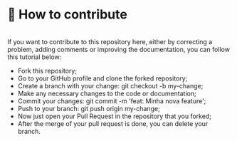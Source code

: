 <h1>🤔 How to contribute <br></h1> 

<br>If you want to contribute to this repository here, either by correcting a problem, adding comments or improving the documentation, you can follow this tutorial below:</br>

<ul>
  <li>Fork this repository;</li>
  <li>Go to your GitHub profile and clone the forked repository;</li>
  <li>Create a branch with your change: git checkout -b my-change;</li>
  <li>Make any necessary changes to the code or documentation;</li>
  <li>Commit your changes: git commit -m 'feat: Minha nova feature';</li>
  <li>Push to your branch: git push origin my-change;</li>
  <li>Now just open your Pull Request in the repository that you forked;</li>
  <li>After the merge of your pull request is done, you can delete your branch.</li>
</ul>
